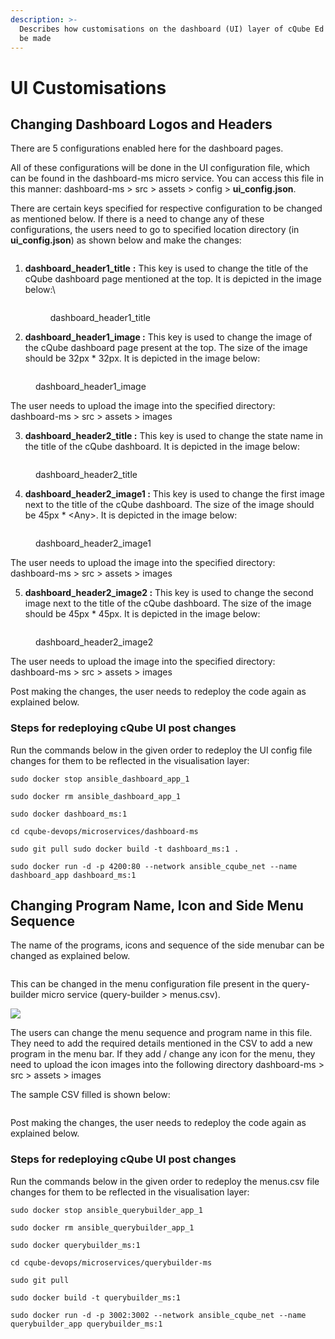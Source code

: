 ```yaml
---
description: >-
  Describes how customisations on the dashboard (UI) layer of cQube Ed v5.0 can
  be made
---
```


# UI Customisations

## Changing Dashboard Logos and Headers

There are 5 configurations enabled here for the dashboard pages.&#x20;

All of these configurations will be done in the UI configuration file, which can be found in the dashboard-ms micro service. You can access this file in this manner: dashboard-ms > src > assets > config > **ui\_config.json**.&#x20;

There are certain keys specified for respective configuration to be changed as mentioned below. If there is a need to change any of these configurations, the users need to go to specified location directory (in **ui\_config.json**) as shown below and make the changes:

<figure><img src="../.gitbook/assets/image (31).png" alt=""><figcaption></figcaption></figure>

1.  **dashboard\_header1\_title** **:** This key is used to change the title of the cQube dashboard page mentioned at the top. It is depicted in the image below:\


    <figure><img src="../.gitbook/assets/image (22).png" alt=""><figcaption><p>dashboard_header1_title</p></figcaption></figure>
2. **dashboard\_header1\_image :** This key is used to change the image of the cQube dashboard page present at the top. The size of the image should be 32px \* 32px. It is depicted in the image below:

<figure><img src="../.gitbook/assets/image (11) (1).png" alt=""><figcaption><p>dashboard_header1_image</p></figcaption></figure>

The user needs to upload the image into the specified directory: dashboard-ms > src > assets > images

3. **dashboard\_header2\_title :** This key is used to change the state name in the title of the cQube dashboard. It is depicted in the image below:

<figure><img src="../.gitbook/assets/image (2) (1).png" alt=""><figcaption><p>dashboard_header2_title</p></figcaption></figure>

4. **dashboard\_header2\_image1 :** This key is used to change the first image next to the title of the cQube dashboard. The size of the image should be 45px \* \<Any>. It is depicted in the image below:

<figure><img src="../.gitbook/assets/image (2) (5).png" alt=""><figcaption><p>dashboard_header2_image1</p></figcaption></figure>

The user needs to upload the image into the specified directory: dashboard-ms > src > assets > images

5. **dashboard\_header2\_image2 :** This key is used to change the second image next to the title of the cQube dashboard. The size of the image should be 45px \* 45px. It is depicted in the image below:

<figure><img src="../.gitbook/assets/image (13).png" alt=""><figcaption><p>dashboard_header2_image2</p></figcaption></figure>

The user needs to upload the image into the specified directory: dashboard-ms > src > assets > images

Post making the changes, the user needs to redeploy the code again as explained below.

### **Steps for redeploying cQube UI post changes**

Run the commands below in the given order to redeploy the UI config file changes for them to be reflected in the visualisation layer:

`sudo docker stop ansible_dashboard_app_1`

`sudo docker rm ansible_dashboard_app_1`&#x20;

`sudo docker dashboard_ms:1`

`cd cqube-devops/microservices/dashboard-ms`

`sudo git pull sudo docker build -t dashboard_ms:1 .`

`sudo docker run -d -p 4200:80 --network ansible_cqube_net --name dashboard_app dashboard_ms:1`

## Changing Program Name, Icon and Side Menu Sequence

The name of the programs, icons and sequence of the side menubar can be changed as explained below.

<figure><img src="../.gitbook/assets/image (1) (3).png" alt=""><figcaption></figcaption></figure>

This can be changed in the menu configuration file present in the query-builder micro service (query-builder > menus.csv).&#x20;

![](<../.gitbook/assets/image (16) (2).png>)

The users can change the menu sequence and program name in this file. They need to add the required details mentioned in the CSV to add a new program in the menu bar. If they add / change any icon for the menu, they need to upload the icon images into the following directory dashboard-ms > src > assets > images

The sample CSV filled is shown below:

<figure><img src="../.gitbook/assets/image (5) (1).png" alt=""><figcaption></figcaption></figure>

Post making the changes, the user needs to redeploy the code again as explained below.

### **Steps for redeploying cQube UI post changes**

Run the commands below in the given order to redeploy the menus.csv file changes for them to be reflected in the visualisation layer:

`sudo docker stop ansible_querybuilder_app_1`

`sudo docker rm ansible_querybuilder_app_1`

`sudo docker querybuilder_ms:1`

`cd cqube-devops/microservices/querybuilder-ms`

`sudo git pull`

`sudo docker build -t querybuilder_ms:1`

`sudo docker run -d -p 3002:3002 --network ansible_cqube_net --name querybuilder_app querybuilder_ms:1`
